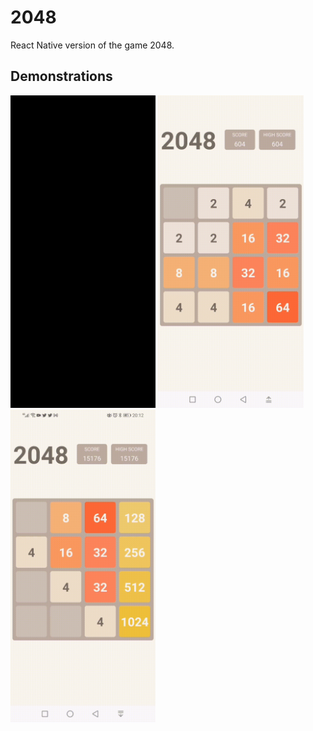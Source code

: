 # 2048

React Native version of the game 2048.

## Demonstrations

<img src="demonstrations/highScore.gif" alt="menu" height="500"/>

<img src="demonstrations/losing.gif" alt="menu" height="500"/>

<img src="demonstrations/winning.gif" alt="menu" height="500"/>
